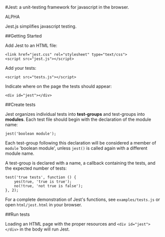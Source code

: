 #Jest: a unit-testing framework for javascript in the browser.

ALPHA

Jest.js simplifies javascript testing.

##Getting Started

Add Jest to an HTML file:

	<link href="jest.css" rel="stylesheet" type="text/css">
	<script src="jest.js"></script>
	
Add your tests:

	<script src="tests.js"></script>
	
Indicate where on the page the tests should appear:

	<div id="jest"></div>
	
##Create tests

Jest organizes individual tests into **test-groups** and test-groups into **modules**.
Each test file should begin with the declaration of the module name:

	jest('boolean module');
	
Each test-group following this declaration will be considered a member of `module` 'boolean module', unless `jest()` is called again with a different module name.

A test-group is declared with a name, a callback containing the tests, and the expected number of tests:

	test('true tests', function () {
		yes(true, 'true is true');
		no(!true, 'not true is false');
	}, 2);

For a complete demonstration of Jest's functions, see `examples/tests.js` or open `html/jest.html` in your browser.

##Run tests

Loading an HTML page with the proper resources and `<div id="jest"></div>` in the body will run Jest.